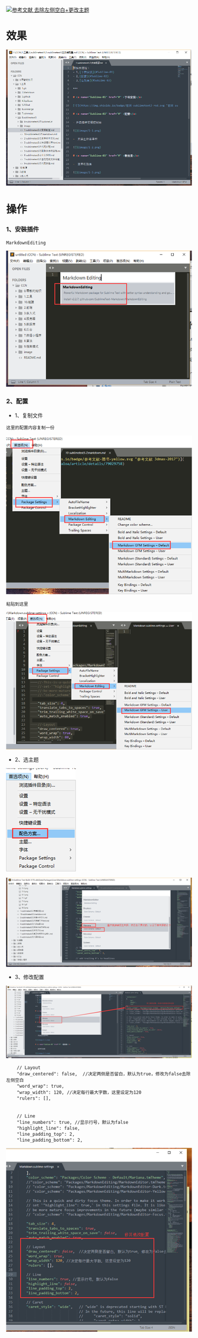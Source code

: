 [![](https://img.shields.io/badge/参考文献-去除左侧空白+更改主题-yellow.svg "参考文献 去除左侧空白+更改主题")](https://blog.csdn.net/galoa/article/details/79029758)

# 效果

![](image/10-1.png)

# 操作

### 1、安裝插件
`
MarkdownEditing
`

![](image/10-2.png)

### 2、配置

- 1、复制文件

`这里的配置内容复制一份`

![](image/10-3.png)

`粘贴到这里`

![](image/10-4.png)

- 2、选主题

![](image/10-5.png)

![](image/10-6.png)

- 3、修改配置

![](image/10-7.png)

```
    // Layout
    "draw_centered": false,  //决定两侧是否留白，默认为true，修改为false去除左侧空白
    "word_wrap": true,
    "wrap_width": 120, //决定每行最大字数，这里设定为120
    "rulers": [],


    // Line
    "line_numbers": true, //显示行号，默认为false
    "highlight_line": false,
    "line_padding_top": 2,
    "line_padding_bottom": 2,
```
![](image/10-8.png)
